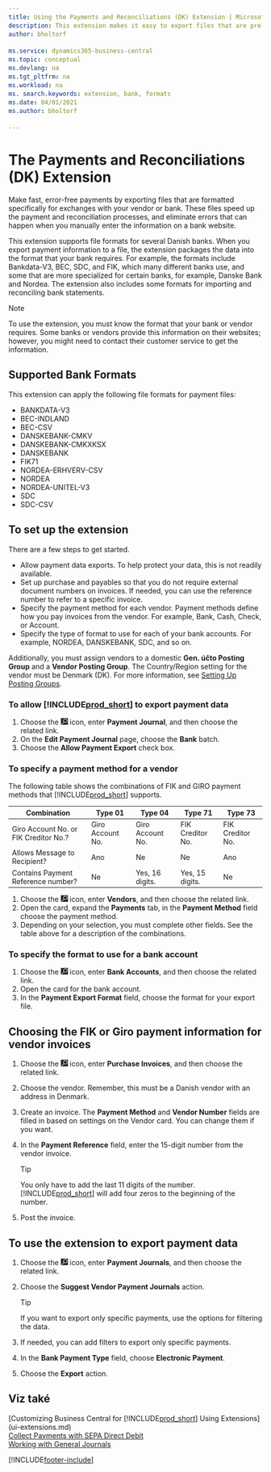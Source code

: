 ```yaml
---
title: Using the Payments and Reconciliations (DK) Extension | Microsoft Docs
description: This extension makes it easy to export files that are pre-formatted to meet bank requirements for electronic submissions.
author: bholtorf

ms.service: dynamics365-business-central
ms.topic: conceptual
ms.devlang: na
ms.tgt_pltfrm: na
ms.workload: na
ms. search.keywords: extension, bank, formats
ms.date: 04/01/2021
ms.author: bholtorf

---
```


# The Payments and Reconciliations (DK) Extension

Make fast, error-free payments by exporting files that are formatted specifically for exchanges with your vendor or bank. These files speed up the payment and reconciliation processes, and eliminate errors that can happen when you manually enter the information on a bank website.

This extension supports file formats for several Danish banks. When you export payment information to a file, the extension packages the data into the format that your bank requires. For example, the formats include Bankdata-V3, BEC, SDC, and FIK, which many different banks use, and some that are more specialized for certain banks, for example, Danske Bank and Nordea. The extension also includes some formats for importing and reconciling bank statements.

> [!Note]
> To use the extension, you must know the format that your bank or vendor requires. Some banks or vendors provide this information on their websites; however, you might need to contact their customer service to get the information.

## Supported Bank Formats
This extension can apply the following file formats for payment files:

* BANKDATA-V3
* BEC-INDLAND
* BEC-CSV
* DANSKEBANK-CMKV
* DANSKEBANK-CMKXKSX
* DANSKEBANK
* FIK71
* NORDEA-ERHVERV-CSV
* NORDEA
* NORDEA-UNITEL-V3
* SDC
* SDC-CSV

## To set up the extension

There are a few steps to get started.

* Allow payment data exports. To help protect your data, this is not readily available.
* Set up purchase and payables so that you do not require external document numbers on invoices. If needed, you can use the reference number to refer to a specific invoice.
* Specify the payment method for each vendor. Payment methods define how you pay invoices from the vendor. For example, Bank, Cash, Check, or Account.
* Specify the type of format to use for each of your bank accounts. For example, NORDEA, DANSKEBANK, SDC, and so on.

Additionally, you must assign vendors to a domestic **Gen. účto  Posting Group** and a **Vendor Posting Group**. The Country/Region setting for the vendor must be Denmark (DK). For more information, see [Setting Up Posting Groups](finance-posting-groups.md).

### To allow [!INCLUDE[prod_short](includes/prod_short.md)] to export payment data

1. Choose the ![Lightbulb that opens the Tell Me feature](media/ui-search/search_small.png "Tell me what you want to do") icon, enter **Payment Journal**, and then choose the related link.
2. On the **Edit Payment Journal** page, choose the **Bank** batch.
3. Choose the **Allow Payment Export** check box.

### To specify a payment method for a vendor

The following table shows the combinations of FIK and GIRO payment methods that [!INCLUDE[prod_short](includes/prod_short.md)] supports.

| Combination | Type 01 | Type 04 | Type 71 | Type 73 |
|----|--------|---------|---------|---------|
| Giro Account No. or FIK Creditor No.? | Giro Account No. | Giro Account No. | FIK Creditor No. | FIK Creditor No. |
| Allows Message to Recipient? | Ano | Ne | Ne | Ano |
| Contains Payment Reference number? | Ne | Yes, 16 digits. | Yes, 15 digits. | Ne |

1. Choose the ![Lightbulb that opens the Tell Me feature](media/ui-search/search_small.png "Tell me what you want to do") icon, enter **Vendors**, and then choose the related link.
2. Open the card, expand the **Payments** tab, in the **Payment Method** field choose the payment method.
3. Depending on your selection, you must complete other fields. See the table above for a description of the combinations.

### To specify the format to use for a bank account

1. Choose the ![Lightbulb that opens the Tell Me feature](media/ui-search/search_small.png "Tell me what you want to do") icon, enter **Bank Accounts**, and then choose the related link.
2. Open the card for the bank account.
3. In the **Payment Export Format** field, choose the format for your export file.

## Choosing the FIK or Giro payment information for vendor invoices

1. Choose the ![Lightbulb that opens the Tell Me feature](media/ui-search/search_small.png "Tell me what you want to do") icon, enter **Purchase Invoices**, and then choose the related link.
2. Choose the vendor. Remember, this must be a Danish vendor with an address in Denmark.
3. Create an invoice. The **Payment Method** and **Vendor Number** fields are filled in based on settings on the Vendor card. You can change them if you want.
4. In the **Payment Reference** field, enter the 15-digit number from the vendor invoice.

   > [!Tip]
   > You only have to add the last 11 digits of the number. [!INCLUDE[prod_short](includes/prod_short.md)] will add four zeros to the beginning of the number.

5. Post the invoice.

## To use the extension to export payment data

1. Choose the ![Lightbulb that opens the Tell Me feature](media/ui-search/search_small.png "Tell me what you want to do") icon, enter **Payment Journals**, and then choose the related link.
2. Choose the **Suggest Vendor Payment Journals** action.

   > [!Tip]
   > If you want to export only specific payments, use the options for filtering the data.

3. If needed, you can add filters to export only specific payments.
4. In the **Bank Payment Type** field, choose **Electronic Payment**.
5. Choose the **Export** action.

## Viz také

[Customizing Business Central for [!INCLUDE[prod_short](includes/prod_short.md)] Using Extensions](ui-extensions.md)  
[Collect Payments with SEPA Direct Debit](finance-collect-payments-with-sepa-direct-debit.md)  
[Working with General Journals](ui-work-general-journals.md)


[!INCLUDE[footer-include](includes/footer-banner.md)]
